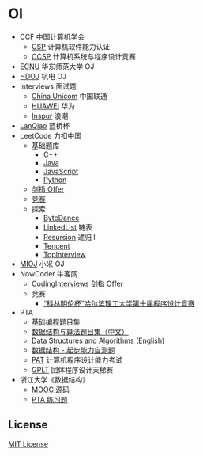 # OI

- CCF 中国计算机学会
  - [CSP](CCF/CSP) 计算机软件能力认证
  - [CCSP](CCF/CCSP) 计算机系统与程序设计竞赛
- [ECNU](ECNU) 华东师范大学 OJ
- [HDOJ](HDOJ) 杭电 OJ
- Interviews 面试题
  - [China Unicom](Interviews/China%20Unicom) 中国联通
  - [HUAWEI](Interviews/HUAWEI) 华为
  - [Inspur](Interviews/Inspur) 浪潮
- [LanQiao](LanQiao) 蓝桥杯
- LeetCode 力扣中国
  - 基础题库 
    - [C++](LeetCode/C)  
    - [Java](LeetCode/Java)
    - [JavaScript](LeetCode/JavaScript) 
    - [Python](LeetCode/Python)
  - [剑指 Offer](LeetCode/CodingInterviews)
  - [竞赛](LeetCode/Contest)
  - 探索
    - [ByteDance](LeetCode/Explore/ByteDance)
    - [LinkedList](LeetCode/Explore/LinkedList) 链表
    - [Resursion](LeetCode/Explore/Recursion) 递归 I
    - [Tencent](LeetCode/Explore/Tencent)
    - [TopInterview](LeetCode/Explore/TopInterview)
- [MIOJ](MIOJ) 小米 OJ
- NowCoder 牛客网
  - [CodingInterviews](NowCoder/CodingInterviews) 剑指 Offer
  - 竞赛
    - [“科林明伦杯”哈尔滨理工大学第十届程序设计竞赛](NowCoder/Contest/5758)
- PTA
  - [基础编程题目集](PTA/Basic)
  - [数据结构与算法题目集（中文）](PTA/DataStructure)
  - [Data Structures and Algorithms (English)](PTA/DataStructureEng)
  - [数据结构 - 起步能力自测题](PTA/DS-Self-Test)
  - [PAT](PTA/PAT) 计算机程序设计能力考试
  - [GPLT](PTA/GPLT) 团体程序设计天梯赛
- 浙江大学《数据结构》
  - [MOOC 源码](ZJUDS/MOOC_Source)
  - [PTA 练习题](ZJUDS/PTA)

## License

[MIT License](LICENSE)